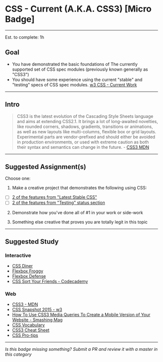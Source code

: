 # CSS - Current (A.K.A. CSS3) [Micro Badge]

-----

Est. to complete: 1h

## Goal
- You have demonstrated the basic foundations of The currently supported set of CSS spec modules (previously known generally as "CSS3")
- You should have some experience using the current "stable" and "testing" specs of CSS spec modules. [w3 CSS - Current Work](https://www.w3.org/Style/CSS/current-work)


-----

## Intro

> CSS3 is the latest evolution of the Cascading Style Sheets language and aims at extending CSS2.1. It brings a lot of long-awaited novelties, like rounded corners, shadows, gradients, transitions or animations, as well as new layouts like multi-columns, flexible box or grid layouts. Experimental parts are vendor-prefixed and should either be avoided in production environments, or used with extreme caution as both their syntax and semantics can change in the future. - [CSS3 MDN](https://developer.mozilla.org/en-US/docs/Web/CSS/CSS3)


-----


## Suggested Assignment(s)

Choose one:

1) Make a creative project that demonstrates the following using CSS:
- [ ] [2 of the features from "Latest Stable CSS"](https://www.w3.org/Style/CSS/current-work)
- [ ] [2 of the features from "Testing" status section](https://www.w3.org/Style/CSS/current-work)

2) Demonstrate how you've done all of #1 in your work or side-work

3) Something else creative that proves you are totally legit in this topic


-----


## Suggested Study

### Interactive

- [CSS Diner](http://flukeout.github.io/)
- [Flexbox Froggy](http://flexboxfroggy.com/)
- [Flexbox Defense](http://www.flexboxdefense.com/)
- [CSS Sort Your Friends - Codecademy](https://www.codecademy.com/courses/web-beginner-en-jNuXw/0/1?curriculum_id=50579fb998b470000202dc8b)

### Web

- [CSS3 - MDN](https://developer.mozilla.org/en-US/docs/Web/CSS/CSS3)
- [CSS Snapshot 2015 - w3](https://www.w3.org/TR/css-2015/)
- [How To Use CSS3 Media Queries To Create a Mobile Version of Your Website - Smashing Mag](https://www.smashingmagazine.com/2010/07/how-to-use-css3-media-queries-to-create-a-mobile-version-of-your-website/)
- [CSS Vocabulary](http://apps.workflower.fi/vocabs/css/en)
- [CSS3 Cheat Sheet](https://www.smashingmagazine.com/2009/07/css-3-cheat-sheet-pdf/)
- [CSS Pro-tips](https://github.com/AllThingsSmitty/css-protips)


-----

  *Is this badge missing something? Submit a PR and review it with a master in this category*
